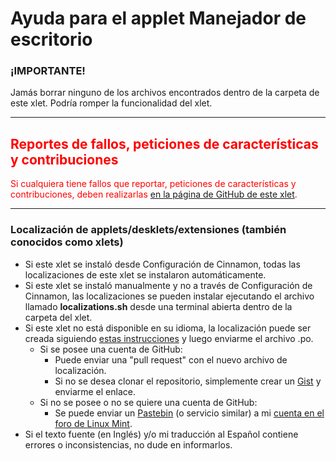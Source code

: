 
# Ayuda para el applet Manejador de escritorio

### ¡IMPORTANTE!
Jamás borrar ninguno de los archivos encontrados dentro de la carpeta de este xlet. Podría romper la funcionalidad del xlet.

***

<h2 style="color:red;">Reportes de fallos, peticiones de características y contribuciones</h2>
<span style="color:red;">
Si cualquiera tiene fallos que reportar, peticiones de características y contribuciones, deben realizarlas <a href="https://github.com/Odyseus/CinnamonTools">en la página de GitHub de este xlet</a>.
</span>

***

### Localización de applets/desklets/extensiones (también conocidos como xlets)

- Si este xlet se instaló desde Configuración de Cinnamon, todas las localizaciones de este xlet se instalaron automáticamente.
- Si este xlet se instaló manualmente y no a través de Configuración de Cinnamon, las localizaciones se pueden instalar ejecutando el archivo llamado **localizations.sh** desde una terminal abierta dentro de la carpeta del xlet.
- Si este xlet no está disponible en su idioma, la localización puede ser creada siguiendo [estas instrucciones](https://github.com/Odyseus/CinnamonTools/wiki/Xlet-localization) y luego enviarme el archivo .po.
    - Si se posee una cuenta de GitHub:
        - Puede enviar una "pull request" con el nuevo archivo de localización.
        - Si no se desea clonar el repositorio, simplemente crear un [Gist](https://gist.github.com/) y enviarme el enlace.
    - Si no se posee o no se quiere una cuenta de GitHub:
        - Se puede enviar un [Pastebin](http://pastebin.com/) (o servicio similar) a mi [cuenta en el foro de Linux Mint](https://forums.linuxmint.com/memberlist.php?mode=viewprofile&u=164858).
- Si el texto fuente (en Inglés) y/o mi traducción al Español contiene errores o inconsistencias, no dude en informarlos.
